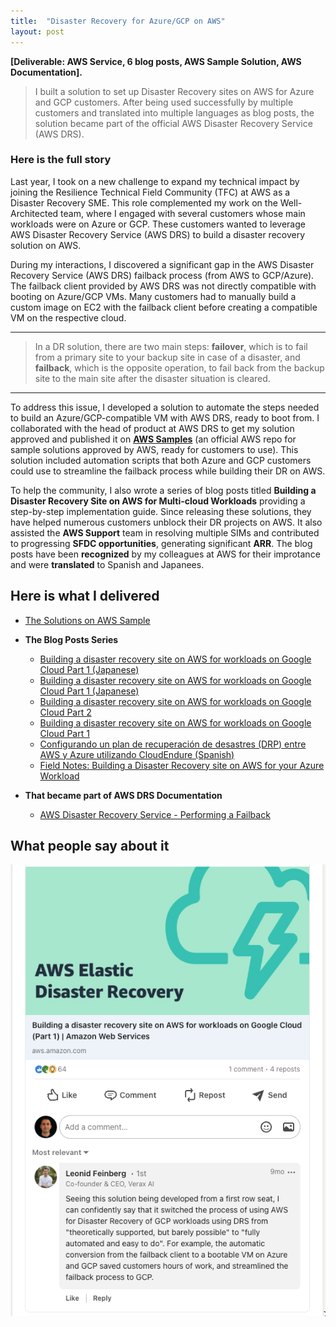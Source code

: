 ```yaml
---
title:  "Disaster Recovery for Azure/GCP on AWS"
layout: post
---
```


**[Deliverable: AWS Service, 6 blog posts, AWS Sample Solution, AWS Documentation].**

> I built a solution to set up Disaster Recovery sites on AWS for Azure and GCP customers. After being used successfully by multiple customers and translated into multiple languages as blog posts, the solution became part of the official AWS Disaster Recovery Service (AWS DRS).

### Here is the full story

Last year, I took on a new challenge to expand my technical impact by joining the Resilience Technical Field Community (TFC) at AWS as a Disaster Recovery SME. This role complemented my work on the Well-Architected team, where I engaged with several customers whose main workloads were on Azure or GCP. These customers wanted to leverage AWS Disaster Recovery Service (AWS DRS) to build a disaster recovery solution on AWS.

During my interactions, I discovered a significant gap in the AWS Disaster Recovery Service (AWS DRS) failback process (from AWS to GCP/Azure). The failback client provided by AWS DRS was not directly compatible with booting on Azure/GCP VMs. Many customers had to manually build a custom image on EC2 with the failback client before creating a compatible VM on the respective cloud.

---


> In a DR solution, there are two main steps: **failover**, which is to fail from a primary site to your backup site in case of a disaster, and **failback**, which is the opposite operation, to fail back from the backup site to the main site after the disaster situation is cleared.

---

To address this issue, I developed a solution to automate the steps needed to build an Azure/GCP-compatible VM with AWS DRS, ready to boot from. I collaborated with the head of product at AWS DRS to get my solution approved and published it on **[AWS Samples](https://github.com/aws-samples)** (an official AWS repo for sample solutions approved by AWS, ready for customers to use). This solution included automation scripts that both Azure and GCP customers could use to streamline the failback process while building their DR on AWS.


To help the community, I also wrote a series of blog posts titled **Building a Disaster Recovery Site on AWS for Multi-cloud Workloads** providing a step-by-step implementation guide. Since releasing these solutions, they have helped numerous customers unblock their DR projects on AWS. It also assisted the **AWS Support** team in resolving multiple SIMs and contributed to progressing **SFDC opportunities**, generating significant **ARR**. The blog posts have been **recognized** by my colleagues at AWS for their improtance and were **translated** to Spanish and Japanees. 

## Here is what I delivered

- [The Solutions on AWS Sample](https://github.com/aws-samples/aws-drs-failback-client-azure-gcp) 

- **The Blog Posts Series** 

  * [Building a disaster recovery site on AWS for workloads on Google Cloud Part 1 (Japanese)](https://aws.amazon.com/jp/blogs/news/building-a-disaster-recovery-site-on-aws-for-workloads-on-google-cloud-part-1/)
  * [Building a disaster recovery site on AWS for workloads on Google Cloud Part 1 (Japanese)](https://aws.amazon.com/jp/blogs/news/building-a-disaster-recovery-site-on-aws-for-workloads-on-google-cloud-part-2/)
  * [Building a disaster recovery site on AWS for workloads on Google Cloud Part 2](https://aws.amazon.com/blogs/storage/building-a-disaster-recovery-site-on-aws-for-workloads-on-google-cloud-part-2/)
  * [Building a disaster recovery site on AWS for workloads on Google Cloud Part 1](https://aws.amazon.com/blogs/storage/building-a-disaster-recovery-site-on-aws-for-workloads-on-google-cloud-part-1/)
  * [Configurando un plan de recuperación de desastres (DRP) entre AWS y Azure utilizando CloudEndure (Spanish)](https://aws.amazon.com/es/blogs/aws-spanish/configurando-un-plan-de-recuperacion-de-desastres-drp-entre-aws-y-azure-utilizando-cloudendure/)
  * [Field Notes: Building a Disaster Recovery site on AWS for your Azure Workload](https://aws.amazon.com/blogs/architecture/field-notes-building-a-disaster-recovery-site-on-aws-for-your-azure-workload/)


- **That became part of AWS DRS Documentation**
  * [AWS Disaster Recovery Service - Performing a Failback](https://docs.aws.amazon.com/drs/latest/userguide/failback-performing-main.html)  


## What people say about it

![dr](/assets/dr.png) 
